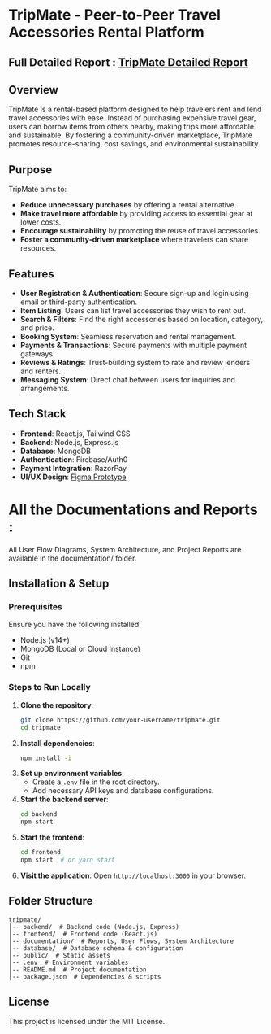 # TripMate - Peer-to-Peer Travel Accessories Rental Platform
## Full Detailed Report : [TripMate Detailed Report](https://docs.google.com/document/d/1sUlGkzISdr1ZI2f-gISLRIZr59YxfY2h2vutZMDtVcQ/edit?usp=sharing) 
## Overview
TripMate is a rental-based platform designed to help travelers rent and lend travel accessories with ease. Instead of purchasing expensive travel gear, users can borrow items from others nearby, making trips more affordable and sustainable. By fostering a community-driven marketplace, TripMate promotes resource-sharing, cost savings, and environmental sustainability.

## Purpose
TripMate aims to:

- **Reduce unnecessary purchases** by offering a rental alternative.
- **Make travel more affordable** by providing access to essential gear at lower costs.
- **Encourage sustainability** by promoting the reuse of travel accessories.
- **Foster a community-driven marketplace** where travelers can share resources.

## Features

- **User Registration & Authentication**: Secure sign-up and login using email or third-party authentication.
- **Item Listing**: Users can list travel accessories they wish to rent out.
- **Search & Filters**: Find the right accessories based on location, category, and price.
- **Booking System**: Seamless reservation and rental management.
- **Payments & Transactions**: Secure payments with multiple payment gateways.
- **Reviews & Ratings**: Trust-building system to rate and review lenders and renters.
- **Messaging System**: Direct chat between users for inquiries and arrangements.

## Tech Stack

- **Frontend**: React.js, Tailwind CSS
- **Backend**: Node.js, Express.js
- **Database**: MongoDB
- **Authentication**: Firebase/Auth0
- **Payment Integration**: RazorPay
- **UI/UX Design**: [Figma Prototype](https://www.figma.com/design/wZuAy8QAyxWdHOHRWvVUPL/TripMate?node-id=0-1&p=f)

# All the Documentations and Reports : 
All User Flow Diagrams, System Architecture, and Project Reports are available in the documentation/ folder.
## Installation & Setup

### Prerequisites
Ensure you have the following installed:

- Node.js (v14+)
- MongoDB (Local or Cloud Instance)
- Git
- npm


### Steps to Run Locally

1. **Clone the repository**:
   ```bash
   git clone https://github.com/your-username/tripmate.git
   cd tripmate
   ```
2. **Install dependencies**:
   ```bash
   npm install -i  
   ```
3. **Set up environment variables**:
   - Create a `.env` file in the root directory.
   - Add necessary API keys and database configurations.
4. **Start the backend server**:
   ```bash
   cd backend
   npm start 
   ```
5. **Start the frontend**:
   ```bash
   cd frontend
   npm start  # or yarn start
   ```
6. **Visit the application**: Open `http://localhost:3000` in your browser.

## Folder Structure

```
tripmate/
│-- backend/  # Backend code (Node.js, Express)
│-- frontend/  # Frontend code (React.js)
│-- documentation/  # Reports, User Flows, System Architecture
│-- database/  # Database schema & configuration
│-- public/  # Static assets
│-- .env  # Environment variables
│-- README.md  # Project documentation
│-- package.json  # Dependencies & scripts
```

## License

This project is licensed under the MIT License.

